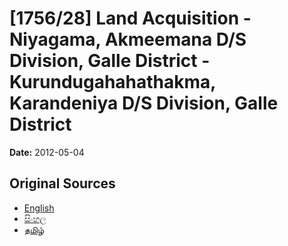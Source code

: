# [1756/28] Land Acquisition  - Niyagama, Akmeemana D/S Division, Galle District - Kurundugahahathakma, Karandeniya D/S Division, Galle District

**Date:** 2012-05-04

## Original Sources

- [English](https://documents.gov.lk/view/extra-gazettes/2012/5/1756-28_E.pdf)
- [සිංහල](https://documents.gov.lk/view/extra-gazettes/2012/5/1756-28_S.pdf)
- [தமிழ்](https://documents.gov.lk/view/extra-gazettes/2012/5/1756-28_T.pdf)
